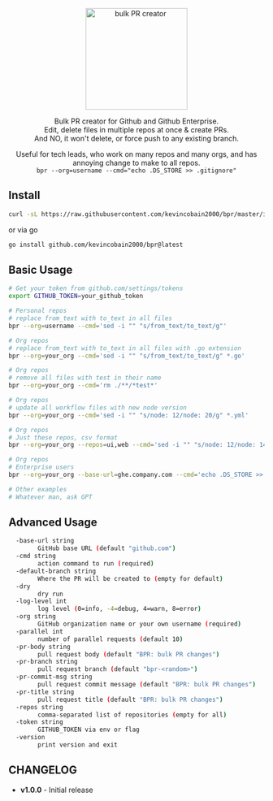 <p align="center">
  <img alt="bulk PR creator" alt="Bulk PR creator" src="https://imgur.com/X5cWN5j.png" width="200">
</p>

<p align="center">
  Bulk PR creator for Github and Github Enterprise.
  <br>
  Edit, delete files in multiple repos at once & create PRs.
  <br>
  And NO, it won't delete, or force push to any existing branch.
</p>
<p align="center">
  Useful for tech leads, who work on many repos and many orgs, and has annoying change to make to all repos.
  <br>
  <code>bpr --org=username --cmd="echo .DS_STORE >> .gitignore"</code>
</p>



## Install

```sh
curl -sL https://raw.githubusercontent.com/kevincobain2000/bpr/master/install.sh | sh
```

or via go

```sh
go install github.com/kevincobain2000/bpr@latest
```

## Basic Usage

```sh
# Get your token from github.com/settings/tokens
export GITHUB_TOKEN=your_github_token

# Personal repos
# replace from_text with to_text in all files
bpr --org=username --cmd='sed -i "" "s/from_text/to_text/g"'

# Org repos
# replace from_text with to_text in all files with .go extension
bpr --org=your_org --cmd='sed -i "" "s/from_text/to_text/g" *.go'

# Org repos
# remove all files with test in their name
bpr --org=your_org --cmd='rm ./**/*test*'

# Org repos
# update all workflow files with new node version
bpr --org=your_org --cmd='sed -i "" "s/node: 12/node: 20/g" *.yml'

# Org repos
# Just these repos, csv format
bpr --org=your_org --repos=ui,web --cmd='sed -i "" "s/node: 12/node: 14/g" *.yml'

# Org repos
# Enterprise users
bpr --org=your_org --base-url=ghe.company.com --cmd='echo .DS_STORE >> .gitignore'

# Other examples
# Whatever man, ask GPT
```

## Advanced Usage

```sh
  -base-url string
    	GitHub base URL (default "github.com")
  -cmd string
    	action command to run (required)
  -default-branch string
    	Where the PR will be created to (empty for default)
  -dry
    	dry run
  -log-level int
    	log level (0=info, -4=debug, 4=warn, 8=error)
  -org string
    	GitHub organization name or your own username (required)
  -parallel int
    	number of parallel requests (default 10)
  -pr-body string
    	pull request body (default "BPR: bulk PR changes")
  -pr-branch string
    	pull request branch (default "bpr-<random>")
  -pr-commit-msg string
    	pull request commit message (default "BPR: bulk PR changes")
  -pr-title string
    	pull request title (default "BPR: bulk PR changes")
  -repos string
    	comma-separated list of repositories (empty for all)
  -token string
    	GITHUB_TOKEN via env or flag
  -version
    	print version and exit
```


## CHANGELOG

- **v1.0.0** - Initial release
